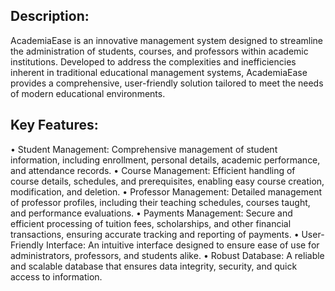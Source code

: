 ## Description:
AcademiaEase is an innovative management system designed to streamline the administration of students, courses, and professors within academic institutions. 
Developed to address the complexities and inefficiencies inherent in traditional educational management systems, AcademiaEase provides a comprehensive, user-friendly solution tailored to meet the needs of modern educational environments.


## Key Features:
•	Student Management: Comprehensive management of student information, including enrollment, personal details, academic performance, and attendance records.
•	Course Management: Efficient handling of course details, schedules, and prerequisites, enabling easy course creation, modification, and deletion.
•	Professor Management: Detailed management of professor profiles, including their teaching schedules, courses taught, and performance evaluations.
•	Payments Management: Secure and efficient processing of tuition fees, scholarships, and other financial transactions, ensuring accurate tracking and reporting of payments.
•	User-Friendly Interface: An intuitive interface designed to ensure ease of use for administrators, professors, and students alike.
•	Robust Database: A reliable and scalable database that ensures data integrity, security, and quick access to information.
